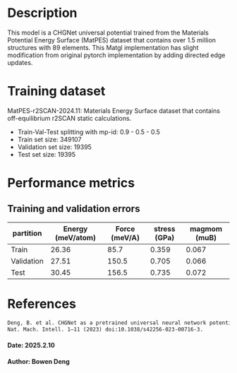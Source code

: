 # Description

This model is a CHGNet universal potential trained from the Materials Potential Energy Surface (MatPES) dataset
that contains over 1.5 million structures with 89 elements.
This Matgl implementation has slight modification from original pytorch implementation by adding directed edge updates.

# Training dataset

MatPES-r2SCAN-2024.11: Materials Energy Surface dataset that contains off-equilibrium r2SCAN static calculations.
- Train-Val-Test splitting with mp-id: 0.9 - 0.5 - 0.5
- Train set size: 349107
- Validation set size: 19395
- Test set size: 19395

# Performance metrics
## Training and validation errors

| partition  | Energy (meV/atom) | Force (meV/A) | stress (GPa) | magmom (muB) |
| ---------- |-------------------|---------------|--------------|--------------|
| Train      | 26.36             | 85.7          | 0.359        | 0.067        |
| Validation | 27.51             | 150.5         | 0.705        | 0.066        |
| Test       | 30.45             | 156.5         | 0.735        | 0.072        |


# References

```txt
Deng, B. et al. CHGNet as a pretrained universal neural network potential for charge-informed atomistic modelling.
Nat. Mach. Intell. 1–11 (2023) doi:10.1038/s42256-023-00716-3.
  ```

####  Date: 2025.2.10
####  Author: Bowen Deng
